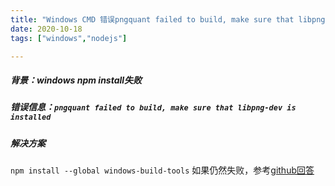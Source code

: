 ```yaml
---
title: "Windows CMD 错误pngquant failed to build, make sure that libpng-dev is installed"
date: 2020-10-18
tags: ["windows","nodejs"]

---
```


##### 背景：windows npm install失败
##### 错误信息：`pngquant failed to build, make sure that libpng-dev is installed`
##### 解决方案
`npm install --global windows-build-tools` 如果仍然失败，参考[github回答](https://github.com/imagemin/imagemin-pngquant/issues/46#issuecomment-515808859)

